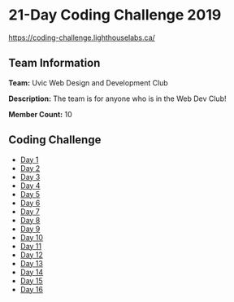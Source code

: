 # 21-Day Coding Challenge 2019

https://coding-challenge.lighthouselabs.ca/

## Team Information

**Team:** Uvic Web Design and Development Club

**Description:** The team is for anyone who is in the Web Dev Club!

**Member Count:** 10

## Coding Challenge

* [Day 1](./solutions/day-1.js)
* [Day 2](./solutions/day-2.js)
* [Day 3](./solutions/day-3.js)
* [Day 4](./solutions/day-4.js)
* [Day 5](./solutions/day-5.js)
* [Day 6](./solutions/day-6.js)
* [Day 7](./solutions/day-7.js)
* [Day 8](./solutions/day-8.js)
* [Day 9](./solutions/day-9.js)
* [Day 10](./solutions/day-10.js)
* [Day 11](./solutions/day-11.js)
* [Day 12](./solutions/day-12.js)
* [Day 13](./solutions/day-13.js)
* [Day 14](./solutions/day-14.js)
* [Day 15](./solutions/day-15.js)
* [Day 16](./solutions/day-16.js)
